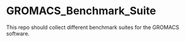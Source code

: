 # GROMACS_Benchmark_Suite
 This repo should collect different benchmark suites for the GROMACS software.
